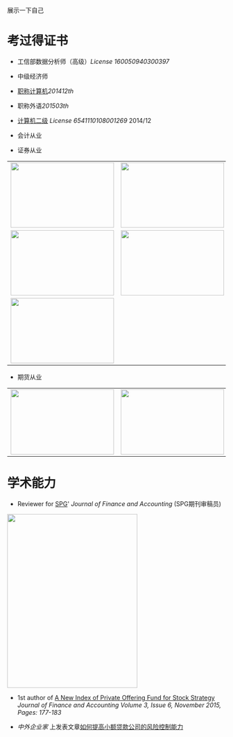 展示一下自己



# 考过得证书
- 工信部数据分析师（高级）*License 160050940300397*

- 中级经济师

- [职称计算机](http://www.bjrbj.gov.cn/kwscore/login/notsign.htm)*201412th*

- 职称外语*201503th*

- [计算机二级](
http://chaxun.neea.edu.cn/examcenter/query.cn?op=doQueryResults&pram=certi)
*License 6541110108001269* 2014/12

- 会计从业

- 证券从业


<table >
<tr><td>  <img width="238" height="150"  src="http://i.imgur.com/CB6npA4.png"></td><td>  <img width="238" height="150"  src="http://i.imgur.com/eoyBrKN.png"></td></tr>

 <tr><td>  <img width="238" height="150"  src="http://i.imgur.com/cFX0Vdv.png"></td><td>  <img width="238" height="150"  src="http://i.imgur.com/ATUQij2.png"></td></tr>

<tr><td>  <img width="238" height="150"  src="http://i.imgur.com/Zv7BOj5.png"></td></tr>

</table>

- 期货从业

<table >
<tr><td>  <img width="238" height="150"  src="http://i.imgur.com/kTW0n2v.png"></td><td>  <img width="238" height="150"  src="http://i.imgur.com/bIX81uc.png"></td></tr>
</table>

# 学术能力

-  Reviewer for [SPG](http://www.sciencepublishinggroup.com/)' *Journal of Finance and Accounting*
(SPG期刊审稿员)

  <img width="300" height="400" src="http://i.imgur.com/0yp285G.jpg">

- 1st author of [A New Index of Private Offering Fund for Stock Strategy](
http://article.sciencepublishinggroup.com/html/10.11648.j.jfa.20150306.12.html#paper-keywords)
*Journal of Finance and Accounting
Volume 3, Issue 6, November 2015, Pages: 177-183*

- *中外企业家* 上发表文章[如何提高小额贷款公司的风险控制能力](http://www.cnki.net/KCMS/detail/detail.aspx?QueryID=6&CurRec=1&recid=&filename=ZWQY201430051&dbname=CJFDLAST2015&dbcode=CJFQ&pr=&urlid=&yx=&uid=WEEvREcwSlJHSldSdnQ1YWloVytWUUFXNXMwSnYzeDdLUFNXMnU1ZXlJa1pqTW5la093SEwwTlNFV0dNeXFQRE13PT0=$9A4hF_YAuvQ5obgVAq)
